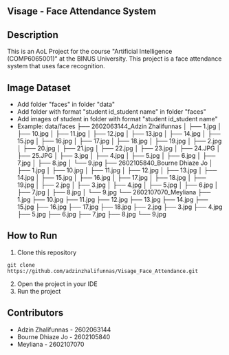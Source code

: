 ## Visage - Face Attendance System

## Description

This is an AoL Project for the course "Artificial Intelligence (COMP6065001)" at the BINUS University. This project is a face attendance system that uses face recognition.

## Image Dataset
- Add folder "faces" in folder "data"
- Add folder with format "student id_student name" in folder "faces"
- Add images of student in folder with format "student id_student name"
- Example:
data/faces
├── 2602063144_Adzin Zhalifunnas
│   ├── 1.jpg
│   ├── 10.jpg
│   ├── 11.jpg
│   ├── 12.jpg
│   ├── 13.jpg
│   ├── 14.jpg
│   ├── 15.jpg
│   ├── 16.jpg
│   ├── 17.jpg
│   ├── 18.jpg
│   ├── 19.jpg
│   ├── 2.jpg
│   ├── 20.jpg
│   ├── 21.jpg
│   ├── 22.jpg
│   ├── 23.jpg
│   ├── 24.JPG
│   ├── 25.JPG
│   ├── 3.jpg
│   ├── 4.jpg
│   ├── 5.jpg
│   ├── 6.jpg
│   ├── 7.jpg
│   ├── 8.jpg
│   └── 9.jpg
├── 2602105840_Bourne Dhiaze Jo
│   ├── 1.jpg
│   ├── 10.jpg
│   ├── 11.jpg
│   ├── 12.jpg
│   ├── 13.jpg
│   ├── 14.jpg
│   ├── 15.jpg
│   ├── 16.jpg
│   ├── 17.jpg
│   ├── 18.jpg
│   ├── 19.jpg
│   ├── 2.jpg
│   ├── 3.jpg
│   ├── 4.jpg
│   ├── 5.jpg
│   ├── 6.jpg
│   ├── 7.jpg
│   ├── 8.jpg
│   └── 9.jpg
└── 2602107070_Meyliana
    ├── 1.jpg
    ├── 10.jpg
    ├── 11.jpg
    ├── 12.jpg
    ├── 13.jpg
    ├── 14.jpg
    ├── 15.jpg
    ├── 16.jpg
    ├── 17.jpg
    ├── 18.jpg
    ├── 2.jpg
    ├── 3.jpg
    ├── 4.jpg
    ├── 5.jpg
    ├── 6.jpg
    ├── 7.jpg
    ├── 8.jpg
    └── 9.jpg

## How to Run

1. Clone this repository

```
git clone https://github.com/adzinzhalifunnas/Visage_Face_Attendance.git
```

2. Open the project in your IDE
3. Run the project

## Contributors

- Adzin Zhalifunnas - 2602063144
- Bourne Dhiaze Jo - 2602105840
- Meyliana - 2602107070
